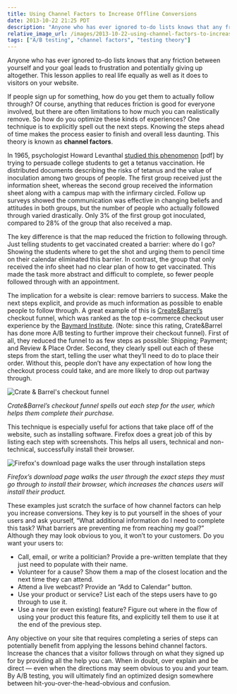 ```yaml
---
title: Using Channel Factors to Increase Offline Conversions
date: 2013-10-22 21:25 PDT
description: "Anyone who has ever ignored to-do lists knows that any friction between yourself and your goal leads to frustration and potentially giving up altogether. This lesson applies to real life equally as well as it does to visitors on your website."
relative_image_url: /images/2013-10-22-using-channel-factors-to-increase-offline-conversions/crate-barrel-checkout.png
tags: ["A/B testing", "channel factors", "testing theory"]
---
```


Anyone who has ever ignored to-do lists knows that any friction between yourself and your goal leads to frustration and potentially giving up altogether. This lesson applies to real life equally as well as it does to visitors on your website.

If people sign up for something, how do you get them to actually follow through? Of course, anything that reduces friction is good for everyone involved, but there are often limitations to how much you can realistically remove. So how do you optimize these kinds of experiences? One technique is to explicitly spell out the next steps. Knowing the steps ahead of time makes the process easier to finish and overall less daunting. This theory is known as **channel factors**.

In 1965, psychologist Howard Levanthal [studied this phenomenon](http://www.canyons.edu/faculty/rafterm/0%200lli%20Social%20Psychology/Social%20Day%20Pages/Day%203%20Info%20Pages/Effects%20of%20fear%20and%20specificity%20of%20recommendation%20upon%20attitudes%20and%20behavior.pdf) [pdf] by trying to persuade college students to get a tetanus vaccination. He distributed documents describing the risks of tetanus and the value of inoculation among two groups of people. The first group received just the information sheet, whereas the second group received the information sheet along with a campus map with the infirmary circled. Follow up surveys showed the communication was effective in changing beliefs and attitudes in both groups, but the number of people who actually followed through varied drastically. Only 3% of the first group got inoculated, compared to 28% of the group that also received a map.

The key difference is that the map reduced the friction to following through. Just telling students to get vaccinated created a barrier: where do I go? Showing the students where to get the shot and urging them to pencil time on their calendar eliminated this barrier. In contrast, the group that only received the info sheet had no clear plan of how to get vaccinated. This made the task more abstract and difficult to complete, so fewer people followed through with an appointment.

The implication for a website is clear: remove barriers to success. Make the next steps explicit, and provide as much information as possible to enable people to follow through. A great example of this is [Create&Barrel’s](http://www.crateandbarrel.com/) checkout funnel, which was ranked as the top e-commerce checkout user experience by the [Baymard Institute](http://baymard.com/). (Note: since this rating, Crate&Barrel has done more A/B testing to further improve their checkout funnel). First of all, they reduced the funnel to as few steps as possible: Shipping; Payment; and Review & Place Order. Second, they clearly spell out each of these steps from the start, telling the user what they’ll need to do to place their order. Without this, people don’t have any expectation of how long the checkout process could take, and are more likely to drop out partway through.

![Crate & Barrel's checkout funnel](http://jlzych.com/images/2013-10-22-using-channel-factors-to-increase-offline-conversions/crate-barrel-checkout.png)

_Crate&Barrel’s checkout funnel spells out each step for the user, which helps them complete their purchase._

This technique is especially useful for actions that take place off of the website, such as installing software. Firefox does a great job of this by listing each step with screenshots. This helps all users, technical and non-technical, successfully install their browser.

![Firefox's download page walks the user through installation steps](http://jlzych.com/images/2013-10-22-using-channel-factors-to-increase-offline-conversions/firefox-download.png)

_Firefox’s download page walks the user through the exact steps they must go through to install their browser, which increases the chances users will install their product._

These examples just scratch the surface of how channel factors can help you increase conversions. They key is to put yourself in the shoes of your users and ask yourself, “What additional information do I need to complete this task? What barriers are preventing me from reaching my goal?” Although they may look obvious to you, it won’t to your customers.
Do you want your users to:

- Call, email, or write a politician? Provide a pre-written template that they just need to populate with their name.
- Volunteer for a cause? Show them a map of the closest location and the next time they can attend.
- Attend a live webcast? Provide an “Add to Calendar” button.
- Use your product or service? List each of the steps users have to go through to use it.
- Use a new (or even existing) feature? Figure out where in the flow of using your product this feature fits, and explicitly tell them to use it at the end of the previous step.

Any objective on your site that requires completing a series of steps can potentially benefit from applying the lessons behind channel factors. Increase the chances that a visitor follows through on what they signed up for by providing all the help you can. When in doubt, over explain and be direct — even when the directions may seem obvious to you and your team. By A/B testing, you will ultimately find an optimized design somewhere between hit-you-over-the-head-obvious and confusion.
